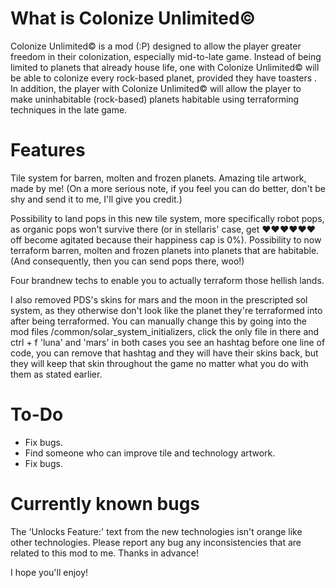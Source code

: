 # What is Colonize Unlimited©

Colonize Unlimited© is a mod (:P) designed to allow the player greater freedom in their colonization, especially mid-to-late game. Instead of being limited to planets that already house life, one with Colonize Unlimited© will be able to colonize every rock-based planet, provided they have toasters . In addition, the player with Colonize Unlimited© will allow the player to make uninhabitable (rock-based) planets habitable using terraforming techniques in the late game.


# Features

Tile system for barren, molten and frozen planets.
Amazing tile artwork, made by me! (On a more serious note, if you feel you can do better, don't be shy and send it to me, I'll give you credit.)

Possibility to land pops in this new tile system, more specifically robot pops, as organic pops won't survive there (or in stellaris' case, get ♥♥♥♥♥♥ off become agitated because their happiness cap is 0%). 
Possibility to now terraform barren, molten and frozen planets into planets that are habitable. (And consequently, then you can send pops there, woo!)

Four brandnew techs to enable you to actually terraform those hellish lands.

I also removed PDS's skins for mars and the moon in the prescripted sol system, as they otherwise don't look like the planet they're terraformed into after being terraformed. You can manually change this by going into the mod files /common/solar_system_initializers, click the only file in there and ctrl + f 'luna' and 'mars' in both cases you see an hashtag before one line of code, you can remove that hashtag and they will have their skins back, but they will keep that skin throughout the game no matter what you do with them as stated earlier.


# To-Do

* Fix bugs.
* Find someone who can improve tile and technology artwork.
* Fix bugs.

# Currently known bugs

The 'Unlocks Feature:' text from the new technologies isn't orange like other technologies.
Please report any bug any inconsistencies that are related to this mod to me. Thanks in advance!

I hope you'll enjoy!
